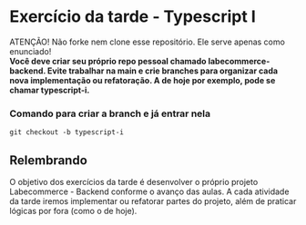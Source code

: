 # Exercício da tarde - Typescript I

ATENÇÃO! Não forke nem clone esse repositório. Ele serve apenas como enunciado!<br>
<strong>Você deve criar seu próprio repo pessoal chamado labecommerce-backend. Evite trabalhar na main e crie branches para organizar cada nova implementação ou refatoração. A de hoje por exemplo, pode se chamar typescript-i.</strong>
### Comando para criar a branch e já entrar nela
```
git checkout -b typescript-i
```

## Relembrando

O objetivo dos exercícios da tarde é desenvolver o próprio projeto Labecommerce - Backend conforme o avanço das aulas.
A cada atividade da tarde iremos implementar ou refatorar partes do projeto, além de praticar lógicas por fora (como o de hoje).
